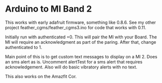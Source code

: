 # Arduino to MI Band 2
This works with early adafruit firmware, something like 0.8.6.  See my other project feather_cgms/feather_cgms3.ino for code that works with 0.11.

Initially run with authenticated =0.  This will pair the MI with your Board.  The MI will require an acknowledgment as part of the paring. After that, change authenticated to 1.  

Main point of this is to get custom text messages to display on a MI 2.
Does an sms alert as is.  Uncomment alertTest for a sms alert that requires acknowledgement.
Also will do basic vibratory alerts with no text.

This also works on the Amazfit Cor.
